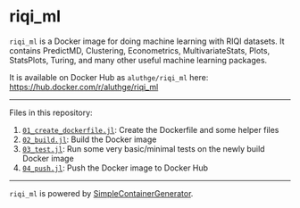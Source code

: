 # riqi_ml

`riqi_ml` is a Docker image for doing machine learning with RIQI datasets. It contains PredictMD, Clustering, Econometrics, MultivariateStats, Plots, StatsPlots, Turing, and many other useful machine learning packages.

It is available on Docker Hub as `aluthge/riqi_ml` here: https://hub.docker.com/r/aluthge/riqi_ml

---

Files in this repository:
1. [`01_create_dockerfile.jl`](01_create_dockerfile.jl): Create the Dockerfile and some helper files
2. [`02_build.jl`](02_build.jl): Build the Docker image
3. [`03_test.jl`](03_test.jl): Run some very basic/minimal tests on the newly build Docker image
4. [`04_push.jl`](04_push.jl): Push the Docker image to Docker Hub

---

`riqi_ml` is powered by [SimpleContainerGenerator](https://github.com/bcbi/SimpleContainerGenerator.jl).
